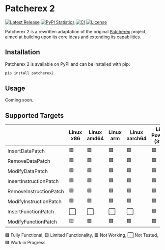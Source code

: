 # Patcherex 2

[![Latest Release](https://img.shields.io/pypi/v/patcherex2.svg)](https://pypi.python.org/pypi/patcherex2/)
[![PyPI Statistics](https://img.shields.io/pypi/dm/patcherex2.svg)](https://pypistats.org/packages/patcherex2)
[![CI](https://img.shields.io/github/actions/workflow/status/purseclab/patcherex2/ci.yml?label=CI
)](https://github.com/purseclab/Patcherex2/actions/workflows/test.yml)
[![License](https://img.shields.io/github/license/purseclab/patcherex2.svg)](https://github.com/purseclab/Patcherex2/blob/main/LICENSE)


Patcherex 2 is a rewritten adaptation of the original [Patcherex](https://github.com/angr/patcherex) project, aimed at building upon its core ideas and extending its capabilities.

## Installation

Patcherex 2 is available on PyPI and can be installed with pip:

```bash
pip install patcherex2
```

## Usage

Coming soon.

## Supported Targets

|           | Linux x86 | Linux amd64 | Linux arm | Linux aarch64 | Linux PowerPC (32bit) | Linux PowerPC (64bit) | Linux MIPS (32bit) | Linux MIPS (64bit) | SPARCv8 (LEON3) | PowerPC (VLE) (IHEX)
|-|-|-|-|-|-|-|-|-|-|-|
InsertDataPatch         | 🟩 | 🟩 | 🟩 | 🟩 | 🟪 | 🟪 | 🟪 | 🟪 | ⬜ | ⬜ | 🟩 | 🟩 |
RemoveDataPatch         | 🟩 | 🟩 | 🟩 | 🟩 | 🟪 | 🟪 | 🟪 | 🟪 | ⬜ | ⬜ | 🟩 | 🟩 |
ModifyDataPatch         | 🟩 | 🟩 | 🟩 | 🟩 | 🟪 | 🟪 | 🟪 | 🟪 | ⬜ | ⬜ | 🟩 | 🟩 |
InsertInstructionPatch  | 🟩 | 🟩 | 🟩 | 🟩 | 🟪 | 🟪 | 🟪 | 🟪 | ⬜ | ⬜ | 🟩 | 🟩 |
RemoveInstructionPatch  | 🟩 | 🟩 | 🟩 | 🟩 | 🟪 | 🟪 | 🟪 | 🟪 | ⬜ | ⬜ | 🟩 | 🟩 |
ModifyInstructionPatch  | 🟩 | 🟩 | 🟩 | 🟩 | 🟪 | 🟪 | 🟪 | 🟪 | ⬜ | ⬜ | 🟩 | 🟩 |
InsertFunctionPatch     | ⬜ | ⬜ | ⬜ | ⬜ | 🟪 | 🟪 | 🟪 | 🟪 | ⬜ | ⬜ | ⬜ | ⬜ |
ModifyFunctionPatch     | 🟨 | 🟩 | 🟩 | 🟩 | 🟪 | 🟪 | 🟪 | 🟪 | ⬜ | ⬜ | 🟩 | 🟩 |

🟩 Fully Functional, 🟨 Limited Functionality, 🟥 Not Working, ⬜ Not Tested, 🟪 Work in Progress
